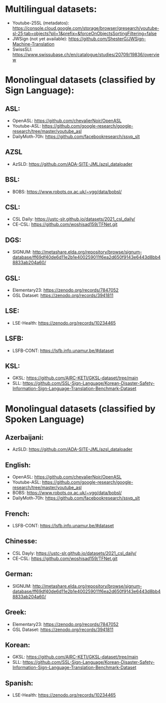 
# Multilingual datasets:
- Youtube-25SL (metadatos): https://console.cloud.google.com/storage/browser/gresearch/youtube-sl-25;tab=objects?pli=1&prefix=&forceOnObjectsSortingFiltering=false
- JWSign (not yet available): https://github.com/ShesterG/JWSign-Machine-Translation
- SwissSLI: https://www.swissubase.ch/en/catalogue/studies/20709/19836/overview


# Monolingual datasets (classified by Sign Language):

## ASL: 
- OpenASL: https://github.com/chevalierNoir/OpenASL
- Youtube-ASL: https://github.com/google-research/google-research/tree/master/youtube_asl
- DailyMoth-70h: https://github.com/facebookresearch/ssvp_slt

## AZSL
- AzSLD: https://github.com/ADA-SITE-JML/azsl_dataloader

## BSL:
- BOBS: https://www.robots.ox.ac.uk/~vgg/data/bobsl/

## CSL: 
- CSL Daily: https://ustc-slr.github.io/datasets/2021_csl_daily/
- CE-CSL: https://github.com/woshisad159/TFNet.git

## DGS:
- SIGNUM: http://metashare.elda.org/repository/browse/signum-database/ff69df40de6d11e2b1e400259011f6ea2d650f9143e6443d8bb48833ab204a60/

## GSL: 
- Elementary23: https://zenodo.org/records/7847052
- GSL Dataset: https://zenodo.org/records/3941811

## LSE: 
- LSE-Health: https://zenodo.org/records/10234465

## LSFB:
- LSFB-CONT: https://lsfb.info.unamur.be/#dataset

## KSL:
- GKSL: https://github.com/AIRC-KETI/GKSL-dataset/tree/main
- SLL: https://github.com/SSL-Sign-Language/Korean-Disaster-Safety-Information-Sign-Language-Translation-Benchmark-Dataset


# Monolingual datasets (classified by Spoken Language)

## Azerbaijani:
- AzSLD: https://github.com/ADA-SITE-JML/azsl_dataloader


## English:
- OpenASL: https://github.com/chevalierNoir/OpenASL
- Youtube-ASL: https://github.com/google-research/google-research/tree/master/youtube_asl
- BOBS: https://www.robots.ox.ac.uk/~vgg/data/bobsl/
- DailyMoth-70h: https://github.com/facebookresearch/ssvp_slt

## French: 
- LSFB-CONT: https://lsfb.info.unamur.be/#dataset

## Chinesse: 
- CSL Dayly: https://ustc-slr.github.io/datasets/2021_csl_daily/
- CE-CSL: https://github.com/woshisad159/TFNet.git

## German:

- SIGNUM: http://metashare.elda.org/repository/browse/signum-database/ff69df40de6d11e2b1e400259011f6ea2d650f9143e6443d8bb48833ab204a60/

## Greek: 
- Elementary23: https://zenodo.org/records/7847052
- GSL Dataset: https://zenodo.org/records/3941811

## Korean:
- GKSL: https://github.com/AIRC-KETI/GKSL-dataset/tree/main
- SLL: https://github.com/SSL-Sign-Language/Korean-Disaster-Safety-Information-Sign-Language-Translation-Benchmark-Dataset


## Spanish: 
- LSE-Health: https://zenodo.org/records/10234465


